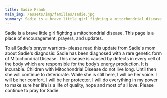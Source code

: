 ```yaml
---
title: Sadie Frank
main_img: /assets/img/families/sadie.jpg
summary: Sadie is a brave little girl fighting a mitochondrial disease. Team Cole joined and helped support her fight.
---
```

<p>Sadie is a brave little girl fighting a mitochondrial disease. This page is a place of encouragement, prayers, and updates.</p>

<p>To all Sadie's prayer warriors- please read this update from Sadie's mom about Sadie's diagnosis: Sadie has been diagnosed with a rare genetic form of Mitochondrial Disease. This disease is caused by defects in every cell of the body which are responsible for the body’s energy production. It is incurable. Children with Mitochondrial Disease do not live long. Until then she will continue to deteriorate. While she is still here, I will be her voice. I will be her comfort. I will be her protector. I will do everything in my power to make sure her life is a life of quality, hope and most of all love. Please continue to pray for Sadie.</p>
